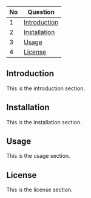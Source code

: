 | No  | Question             |
|---|---------------------|
| 1 | [Introduction](#introduction) |
| 2 | [Installation](#installation) |
| 3 | [Usage](#usage)            |
| 4 | [License](#license)          |

## Introduction
This is the introduction section.

## Installation
This is the installation section.

## Usage
This is the usage section.

## License
This is the license section.
